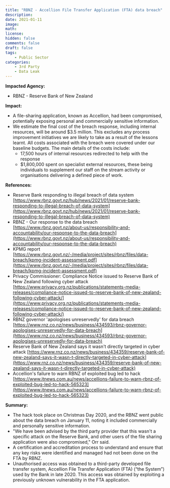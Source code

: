 ```yaml
---
title: "RBNZ - Accellion File Transfer Application (FTA) data breach"
description: 
date: 2021-01-11
image: 
math: 
license: 
hidden: false
comments: false
draft: false
tags: 
    - Public Sector
categories:
    - 3rd Party
    - Data Leak
---
```

**Impacted Agency:**
* RBNZ - Reserve Bank of New Zealand

**Impact:**
* A file-sharing application, known as Accellion, had been compromised, potentially exposing personal and commercially sensitive information.
* We estimate the final cost of the breach response, including internal resources, will be around $3.5 million. This excludes any process improvement initiatives we are likely to take as a result of the lessons learnt. All costs associated with the breach were covered under our baseline budgets. The main details of the costs include:
  * 17,500 hours of internal resources redirected to help with the response
  * $1,800,000 spent on specialist external resources, these being individuals to supplement our staff on the stream activity or organisations delivering a defined piece of work.

**References:**
* Reserve Bank responding to illegal breach of data system [https://www.rbnz.govt.nz/hub/news/2021/01/reserve-bank-responding-to-illegal-breach-of-data-system](https://www.rbnz.govt.nz/hub/news/2021/01/reserve-bank-responding-to-illegal-breach-of-data-system)
* RBNZ - Our response to the data breach [https://www.rbnz.govt.nz/about-us/responsibility-and-accountability/our-response-to-the-data-breach](https://www.rbnz.govt.nz/about-us/responsibility-and-accountability/our-response-to-the-data-breach)
* KPMG report [https://www.rbnz.govt.nz/-/media/project/sites/rbnz/files/data-breach/kpmg-incident-assessment.pdf](https://www.rbnz.govt.nz/-/media/project/sites/rbnz/files/data-breach/kpmg-incident-assessment.pdf)
* Privacy Commissioner: Compliance Notice issued to Reserve Bank of New Zealand following cyber attack [https://www.privacy.org.nz/publications/statements-media-releases/compliance-notice-issued-to-reserve-bank-of-new-zealand-following-cyber-attack/](https://www.privacy.org.nz/publications/statements-media-releases/compliance-notice-issued-to-reserve-bank-of-new-zealand-following-cyber-attack/)
* RBNZ governor 'apologises unreservedly' for data breach [https://www.rnz.co.nz/news/business/434593/rbnz-governor-apologises-unreservedly-for-data-breach](https://www.rnz.co.nz/news/business/434593/rbnz-governor-apologises-unreservedly-for-data-breach)
* Reserve Bank of New Zealand says it wasn't directly targeted in cyber attack [https://www.rnz.co.nz/news/business/434359/reserve-bank-of-new-zealand-says-it-wasn-t-directly-targeted-in-cyber-attack](https://www.rnz.co.nz/news/business/434359/reserve-bank-of-new-zealand-says-it-wasn-t-directly-targeted-in-cyber-attack)
* Accellion's failure to warn RBNZ of exploited bug led to hack [https://www.itnews.com.au/news/accellions-failure-to-warn-rbnz-of-exploited-bug-led-to-hack-565323](https://www.itnews.com.au/news/accellions-failure-to-warn-rbnz-of-exploited-bug-led-to-hack-565323)

**Summary:**
* The hack took place on Christmas Day 2020, and the RBNZ went public about the data breach on January 11, noting it included commercially and personally sensitive information.
* "We have been advised by the third party provider that this wasn't a specific attack on the Reserve Bank, and other users of the file sharing application were also compromised," Orr said.
* A certification and accreditation process to understand and ensure that any key risks were identified and managed had not been done on the FTA by RBNZ.
* Unauthorised access was obtained to a third-party developed file transfer system, Accellion File Transfer Application (FTA) (“the System”) used by the Bank in late 2020. This access was obtained by exploiting a previously unknown vulnerability in the FTA application. 